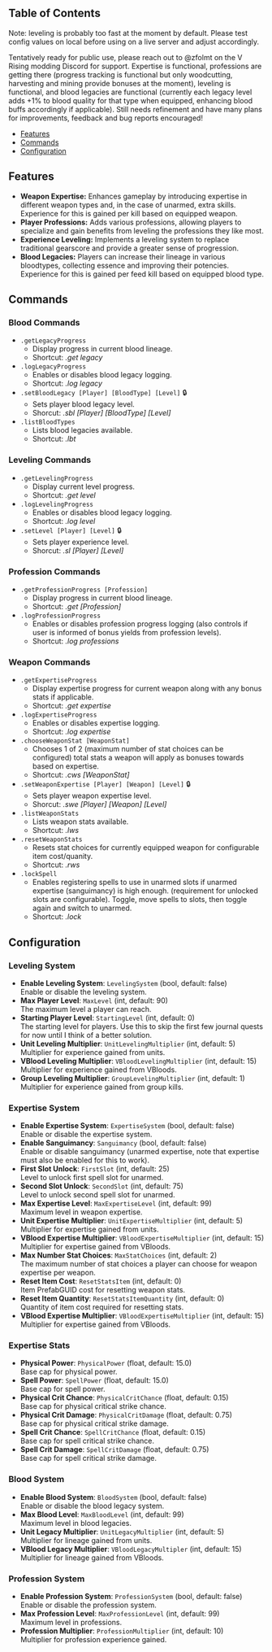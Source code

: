 ## Table of Contents

Note: leveling is probably too fast at the moment by default. Please test config values on local before using on a live server and adjust accordingly.

Tentatively ready for public use, please reach out to @zfolmt on the V Rising modding Discord for support. Expertise is functional, professions are getting there (progress tracking is functional but only woodcutting, harvesting and mining provide bonuses at the moment), leveling is functional, and blood legacies are functional (currently each legacy level adds +1% to blood quality for that type when equipped, enhancing blood buffs accordingly if applicable). Still needs refinement and have many plans for improvements, feedback and bug reports encouraged!

- [Features](#features)
- [Commands](#commands)
- [Configuration](#configuration)

## Features

- **Weapon Expertise:** Enhances gameplay by introducing expertise in different weapon types and, in the case of unarmed, extra skills. Experience for this is gained per kill based on equipped weapon.
- **Player Professions:** Adds various professions, allowing players to specialize and gain benefits from leveling the professions they like most.
- **Experience Leveling:** Implements a leveling system to replace traditional gearscore and provide a greater sense of progression.
- **Blood Legacies:** Players can increase their lineage in various bloodtypes, collecting essence and improving their potencies. Experience for this is gained per feed kill based on equipped blood type.

## Commands

### Blood Commands
- `.getLegacyProgress`
  - Display progress in current blood lineage.
  - Shortcut: *.get legacy*
- `.logLegacyProgress`
  - Enables or disables blood legacy logging.
  - Shortcut: *.log legacy*
- `.setBloodLegacy [Player] [BloodType] [Level]` 🔒
  - Sets player blood legacy level.
  - Shorcut: *.sbl [Player] [BloodType] [Level]*
- `.listBloodTypes`
  - Lists blood legacies available.
  - Shortcut: *.lbt*

### Leveling Commands
- `.getLevelingProgress`
  - Display current level progress.
  - Shortcut: *.get level*
- `.logLevelingProgress`
  - Enables or disables blood legacy logging.
  - Shortcut: *.log level*
- `.setLevel [Player] [Level]` 🔒
  - Sets player experience level.
  - Shorcut: *.sl [Player] [Level]*

### Profession Commands
- `.getProfessionProgress [Profession]`
  - Display progress in current blood lineage.
  - Shortcut: *.get [Profession]*
- `.logProfessionProgress`
  - Enables or disables profession progress logging (also controls if user is informed of bonus yields from profession levels).
  - Shortcut: *.log professions*

### Weapon Commands
- `.getExpertiseProgress`
  - Display expertise progress for current weapon along with any bonus stats if applicable.
  - Shortcut: *.get expertise*
- `.logExpertiseProgress`
  - Enables or disables expertise logging.
  - Shortcut: *.log expertise*
- `.chooseWeaponStat [WeaponStat]`
  - Chooses 1 of 2 (maximum number of stat choices can be configured) total stats a weapon will apply as bonuses towards based on expertise.
  - Shortcut: *.cws [WeaponStat]*
- `.setWeaponExpertise [Player] [Weapon] [Level]` 🔒
  - Sets player weapon expertise level.
  - Shorcut: *.swe [Player] [Weapon] [Level]*
- `.listWeaponStats`
  - Lists weapon stats available.
  - Shortcut: *.lws*
- `.resetWeaponStats`
  - Resets stat choices for currently equipped weapon for configurable item cost/quanity.
  - Shortcut: *.rws*
- `.lockSpell`
  - Enables registering spells to use in unarmed slots if unarmed expertise (sanguimancy) is high enough. (requirement for unlocked slots are configurable). Toggle, move spells to slots, then toggle again and switch to unarmed.
  - Shortcut: *.lock*
 
## Configuration

### Leveling System
- **Enable Leveling System**: `LevelingSystem` (bool, default: false)  
  Enable or disable the leveling system.
- **Max Player Level**: `MaxLevel` (int, default: 90)  
  The maximum level a player can reach.
- **Starting Player Level**: `StartingLevel` (int, default: 0)  
  The starting level for players. Use this to skip the first few journal quests for now until I think of a better solution.
- **Unit Leveling Multiplier**: `UnitLevelingMultiplier` (int, default: 5)  
  Multiplier for experience gained from units.
- **VBlood Leveling Multiplier**: `VBloodLevelingMultiplier` (int, default: 15)  
  Multiplier for experience gained from VBloods.
- **Group Leveling Multiplier**: `GroupLevelingMultiplier` (int, default: 1)  
  Multiplier for experience gained from group kills.

### Expertise System
- **Enable Expertise System**: `ExpertiseSystem` (bool, default: false)  
  Enable or disable the expertise system.
- **Enable Sanguimancy**: `Sanguimancy` (bool, default: false)  
  Enable or disable sanguimancy (unarmed expertise, note that expertise must also be enabled for this to work).
- **First Slot Unlock**: `FirstSlot` (int, default: 25)  
  Level to unlock first spell slot for unarmed.
- **Second Slot Unlock**: `SecondSlot` (int, default: 75)  
  Level to unlock second spell slot for unarmed.
- **Max Expertise Level**: `MaxExpertiseLevel` (int, default: 99)  
  Maximum level in weapon expertise.
- **Unit Expertise Multiplier**: `UnitExpertiseMultiplier` (int, default: 5)  
  Multiplier for expertise gained from units.
- **VBlood Expertise Multiplier**: `VBloodExpertiseMultiplier` (int, default: 15)  
  Multiplier for expertise gained from VBloods.
- **Max Number Stat Choices**: `MaxStatChoices` (int, default: 2)  
  The maximum number of stat choices a player can choose for weapon expertise per weapon.
- **Reset Item Cost**: `ResetStatsItem` (int, default: 0)  
  Item PrefabGUID cost for resetting weapon stats.
- **Reset Item Quantity**: `ResetStatsItemQuantity` (int, default: 0)  
  Quantity of item cost required for resetting stats.
- **VBlood Expertise Multiplier**: `VBloodExpertiseMultiplier` (int, default: 15)  
  Multiplier for expertise gained from VBloods.

### Expertise Stats
- **Physical Power**: `PhysicalPower` (float, default: 15.0)  
  Base cap for physical power.
- **Spell Power**: `SpellPower` (float, default: 15.0)  
  Base cap for spell power.
- **Physical Crit Chance**: `PhysicalCritChance` (float, default: 0.15)  
  Base cap for physical critical strike chance.
- **Physical Crit Damage**: `PhysicalCritDamage` (float, default: 0.75)  
  Base cap for physical critical strike damage.
- **Spell Crit Chance**: `SpellCritChance` (float, default: 0.15)  
  Base cap for spell critical strike chance.
- **Spell Crit Damage**: `SpellCritDamage` (float, default: 0.75)  
  Base cap for spell critical strike damage.

### Blood System
- **Enable Blood System**: `BloodSystem` (bool, default: false)  
  Enable or disable the blood legacy system.
- **Max Blood Level**: `MaxBloodLevel` (int, default: 99)  
  Maximum level in blood legacies.
- **Unit Legacy Multiplier**: `UnitLegacyMultiplier` (int, default: 5)  
  Multiplier for lineage gained from units.
- **VBlood Legacy Multiplier**: `VBloodLegacyMultipler` (int, default: 15)  
  Multiplier for lineage gained from VBloods.

### Profession System
- **Enable Profession System**: `ProfessionSystem` (bool, default: false)  
  Enable or disable the profession system.
- **Max Profession Level**: `MaxProfessionLevel` (int, default: 99)  
  Maximum level in professions.
- **Profession Multiplier**: `ProfessionMultiplier` (int, default: 10)  
  Multiplier for profession experience gained.
